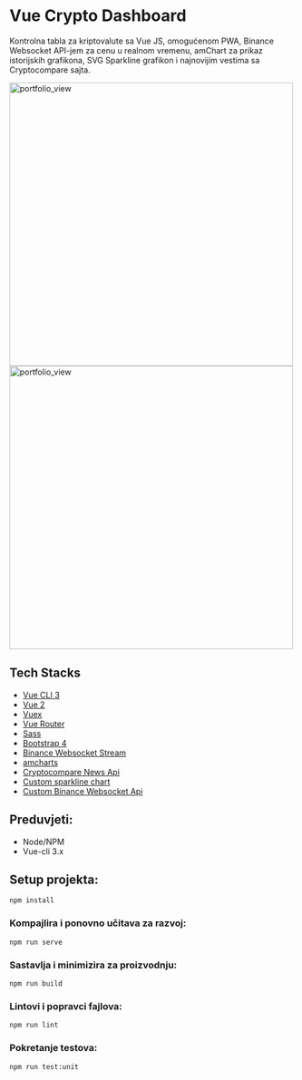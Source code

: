 # Vue Crypto Dashboard

Kontrolna tabla za kriptovalute sa Vue JS, omogućenom PWA, Binance Websocket API-jem za cenu u realnom vremenu, amChart za prikaz istorijskih grafikona, SVG Sparkline grafikon i najnovijim vestima sa Cryptocompare sajta.



<img width="500" alt="portfolio_view" src="https://user-images.githubusercontent.com/36194663/47360119-2ec3a600-d6ec-11e8-95a2-0b61d0bf0f11.png">

<img width="500" alt="portfolio_view" src="https://user-images.githubusercontent.com/36194663/47360137-3edb8580-d6ec-11e8-8cb9-88b632328e38.png">
 
## Tech Stacks

- [Vue CLI 3](https://github.com/vuejs/vue-cli)
- [Vue 2](https://v2.vuejs.org/)
- [Vuex](https://github.com/vuejs/vuex)
- [Vue Router](https://github.com/vuejs/vue-router)
- [Sass](http://sass-lang.com/)
- [Bootstrap 4](https://getbootstrap.com/docs/4.1/getting-started/introduction/)
- [Binance Websocket Stream](https://github.com/binance-exchange/binance-official-api-docs/blob/master/web-socket-streams.md)
- [amcharts](https://www.amcharts.com/)
- [Cryptocompare News Api](https://min-api.cryptocompare.com/)
- [Custom sparkline chart](https://github.com/JayeshLab/vue-crypto-dashboard/blob/master/src/components/Sparkline.vue)
- [Custom Binance Websocket Api](https://github.com/JayeshLab/vue-crypto-dashboard/blob/master/src/services/api.js)


## Preduvjeti:

- Node/NPM
- Vue-cli 3.x

## Setup projekta:
```
npm install
```

### Kompajlira i ponovno učitava za razvoj:
```
npm run serve
```

### Sastavlja i minimizira za proizvodnju:
```
npm run build
```

### Lintovi i popravci fajlova:
```
npm run lint
```

### Pokretanje testova:
```
npm run test:unit
```


